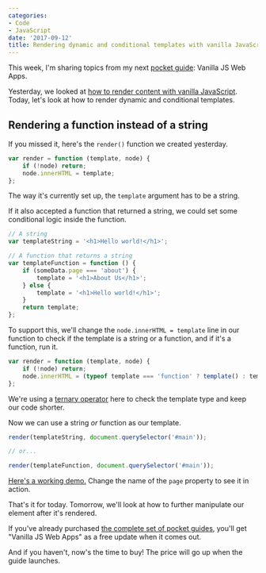 ```yaml
---
categories:
- Code
- JavaScript
date: '2017-09-12'
title: Rendering dynamic and conditional templates with vanilla JavaScript
---
```


This week, I'm sharing topics from my next [pocket guide](https://gomakethings.com): Vanilla JS Web Apps.

Yesterday, we looked at [how to render content with vanilla JavaScript](/rendering-content-with-vanilla-javascript/). Today, let's look at how to render dynamic and conditional templates.

## Rendering a function instead of a string

If you missed it, here's the `render()` function we created yesterday.

```js
var render = function (template, node) {
    if (!node) return;
    node.innerHTML = template;
};
```

The way it's currently set up, the `template` argument has to be a string.

If it also accepted a function that returned a string, we could set some conditional logic inside the function.

```js
// A string
var templateString = '<h1>Hello world!</h1>';

// A function that returns a string
var templateFunction = function () {
	if (someData.page === 'about') {
		template = '<h1>About Us</h1>';
	} else {
		template = '<h1>Hello world!</h1>';
	}
	return template;
};
```

To support this, we'll change the `node.innerHTML = template` line in our function to check if the template is a string or a function, and if it's a function, run it.

```js
var render = function (template, node) {
	if (!node) return;
	node.innerHTML = (typeof template === 'function' ? template() : template);
};
```

We're using a [ternary operator](/ternary-operators/) here to check the template type and keep our code shorter.

Now we can use a string *or* function as our template.

```js
render(templateString, document.querySelector('#main'));

// or...

render(templateFunction, document.querySelector('#main'));
```

[Here's a working demo.](https://jsfiddle.net/cferdinandi/ctmf0gzu/2/) Change the name of the `page` property to see it in action.

That's it for today. Tomorrow, we'll look at how to further manipulate our element after it's rendered.

If you've already purchased [the complete set of pocket guides](/guides/complete-set/), you'll get "Vanilla JS Web Apps" as a free update when it comes out.

And if you haven't, now's the time to buy! The price will go up when the guide launches.